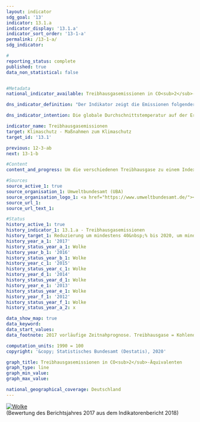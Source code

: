 ```yaml
---                   
layout: indicator                   
sdg_goal: '13'                   
indicator: 13.1.a                   
indicator_display: '13.1.a'                   
indicator_sort_order: '13-1-a'                   
permalink: /13-1-a/                   
sdg_indicator:                    

#                   
reporting_status: complete                   
published: true                   
data_non_statistical: false                   


#Metadata                   
national_indicator_available: Treibhausgasemissionen in CO<sub>2</sub>-Äquivalenten                   

dns_indicator_definition: "Der Indikator zeigt die Emissionen folgender Treibhausgase (Stoffe oder Stoffgruppen) in CO<sub>2</sub>-Äquivalenten: Kohlendioxid (CO<sub>2</sub>), Methan (CH<sub>4</sub>), Lachgas (N<sub>2</sub>O), Stickstofftrifluorid (NF<sub>3</sub>), teilhalogenierte Fluorkohlenwasserstoffe (H-FKW/HFC), perfluorierte Kohlenwasserstoffe (FKW/PFC) sowie Schwefelhexafluorid (SF<sub>6</sub> ).<sub> Text aus dem Indikatorenbericht 2018</sub>"                   

dns_indicator_intention: Die globale Durchschnittstemperatur auf der Erdoberfläche steigt aufgrund der zunehmenden Konzentration von Kohlendioxid und anderen Treibhausgasen in der Atmosphäre kontinuierlich an, mit bereits heute nachweisbaren Folgen für das Klimasystem. Ziel der Bundesregierung ist es daher, bis zum Jahr 2020 die Treibhausgasemissionen in Deutschland um mindestens 40&nbsp;% gegenüber 1990 zu senken. Weitere Ziele sind die Reduktion um mindestens 55&nbsp;% bis 2030, um mindestens 70&nbsp;% bis 2040 sowie um 80 bis 95&nbsp;% bis 2050 – jeweils gegenüber 1990.<sub> Text aus dem Indikatorenbericht 2018</sub>                   

indicator_name: Treibhausgasemissionen                   
target: Klimaschutz - Maßnahmen zum Klimaschutz                   
target_id: '13.1'                   

previous: 12-3-ab                   
next: 13-1-b                   

#Content                    
content_and_progress: Um die verschiedenen Treibhausgase zu einem Index zusammenfassen zu können, werden sie jeweils in „CO<sub>2</sub>-Äquivalenten“ ausgedrückt, das heißt in die Menge CO<sub>2</sub> umgerechnet, die eine vergleichbare Wirkung auf die globale Erwärmung hat. Durch die Kumulation können jedoch die Entwicklungen der Treibhausgase nicht im Einzelnen ermittelt werden. Die negative Entwicklung des einen Treibhausgases kann somit durch die positive Entwicklung eines anderen Treibhausgases kaschiert werden.<br><br>Die Daten werden jährlich durch das Umweltbundesamt im Rahmen der Berichterstattung unter der Klimarahmenkonvention der Vereinten Nationen und dem Kyoto-Protokoll zur Verfügung gestellt. Die Emissionsermittlung und -berichterstattung unterliegen einem umfassenden Qualitätsmanagement.<br><br>Die Berechnung erfolgt nach dem Verursacher- und Territorialkonzept. Für alle Treibhausgase und Luftschadstoffe wurden somit die wichtigsten Emissionsquellen innerhalb Deutschlands ermittelt. Für diese Quellen wurde untersucht, wie hoch die Emissionen unter bestimmten Voraussetzungen sind. Daraus ergibt sich ein spezifischer Emissionsfaktor, der durch Multiplikation mit den Aktivitätsdaten der Quelle die Emissionsmenge ergibt.<br><br>Zu beachten ist, dass der Indikator gemäß Kyoto-Protokoll nicht die Kohlendioxidemissionen aus Landnutzung, Landnutzungsänderungen und Forstwirtschaft ausweist. Auch die Seeschifffahrt und der internationale Flugverkehr werden bei der Berechnung nicht berücksichtigt.<br><br>Betrachtet man die Entwicklung der letzten fünf Jahre, so hat sich der Indikator nicht stabil entwickelt. Im Jahr 2013 stiegen die Emissionswerte von Treibhausgasen um 1,4&nbsp;% und sanken im Jahr 2014 deutlich um 3,1&nbsp;%. 2015 und 2016 stiegen sie wieder geringfügig um 0,3&nbsp;% (2015) und um 0,2&nbsp;% (2016) an. Langfristig zeigt sich nach der Zeitnahprognose des Umweltbundesamtes im Jahr 2017 ein Rückgang um insgesamt 27,7&nbsp;% gegenüber 1990. Bei Fortsetzung der Entwicklung der letzten fünf Jahre ist das Erreichen des Ziels für 2020 – eine Reduktion um 40&nbsp;% gegenüber 1990 – nicht absehbar.<br><br>Den weitaus größten Anteil am gesamten Ausstoß von Treibhausgasen hatte 2017 das Kohlendioxid mit 88,1&nbsp;%, im Jahr 1990 waren es 84,1&nbsp;%. Methan trug zuletzt mit 6,0&nbsp;%, Lachgas mit 4,2&nbsp;%, die teilhalogenierten Fluorkohlenwasserstoffe mit 1,2&nbsp;% und Schwefelhexafluorid mit 0,4&nbsp;% zu den Treibhausgasen bei (die letzten beiden Werte für 2016). Der mit Abstand größte Teil der CO<sub>2</sub>-Emissionen entsteht bei der Gewinnung von Strom und Wärme. Methan und Lachgas entweichen hauptsächlich in der landwirtschaftlichen Produktion.<br><br>Der Indikator weist unter anderem Querbezüge zu den Indikatoren 3.2, 7.2. und 11.2 auf.<sub> Text aus dem Indikatorenbericht 2018</sub>                   

#Sources
source_active_1: true                           
source_organisation_1: Umweltbundesamt (UBA)                           
source_organisation_logo_1: <a href="https://www.umweltbundesamt.de/"><img src="https://g205sdgs.github.io/sdg-indicators/public/logos/uba.png" alt="Logo UBA" title="Klicken Sie hier um zu der Homepage der Organisation zu gelangen" /></a>                           
source_url_1:                            
source_url_text_1:                            

#Status                   
history_active_1: true                   
history_indicator_1: 13.1.a - Treibhausgasemissionen                   
history_target_1: Reduzierung um mindestens 40&nbsp;% bis 2020, um mindestens 55&nbsp;% bis 2030, um mindestens 70&nbsp;% bis 2040 und um 80 bis 95&nbsp;% bis 2050 jeweils gegenüber 1990
history_year_a_1: '2017'                           
history_status_year_a_1: Wolke
history_year_b_1: '2016'                           
history_status_year_b_1: Wolke
history_year_c_1: '2015'                           
history_status_year_c_1: Wolke
history_year_d_1: '2014'                           
history_status_year_d_1: Wolke
history_year_e_1: '2013'                           
history_status_year_e_1: Wolke
history_year_f_1: '2012'                           
history_status_year_f_1: Wolke
history_status_year_a_2: x

data_show_map: true                   
data_keyword:                    
data_start_values:                    
data_footnote: 2017 vorläufige Zeitnahprognose. Treibhausgase = Kohlendioxid (CO<sub>2</sub>), Methan (CH<sub>4</sub>), Lachgas (N<sub>2</sub>O), Schwefelhexafluorid (SF<sub>6</sub>), Stickstofftrifluorid (NF<sub>3</sub>), teilhalogenierte Fluorkohlenwasserstoffe (H-FKW/HFC) und perfluorierte Kohlenwasserstoffe (FKW/PFC)                   

computation_units: 1990 = 100                   
copyright: '&copy; Statistisches Bundesamt (Destatis), 2020'                   

graph_title: Treibhausgasemissionen in CO<sub>2</sub>-Äquivalenten                   
graph_type: line                   
graph_min_value:                    
graph_max_value:                    

national_geographical_coverage: Deutschland                   
---
```

<div>                           
  <div class="my-header">                           
    <a href="https://sustainabledevelopment-deutschland.github.io/status/"><img src="https://g205sdgs.github.io/sdg-indicators/public/Wettersymbole/Wolke.png" title="Der Indikator entwickelt sich zwar in die gewünschte Richtung auf das Ziel zu, bei Fortsetzung der Entwicklung würde das Ziel im Zieljahr aber um mehr als 20&nbsp;% verfehlt" alt="Wolke" />                           
    </a>                           
  </div>
  <div class="my-header-note">
    <span>(Bewertung des Berichtsjahres 2017 aus dem Indikatorenbericht 2018)</span>
  </div>                           
</div>